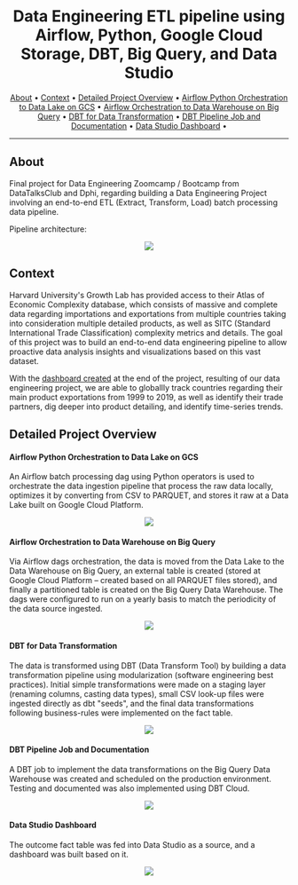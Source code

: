 <h1 align="center">Data Engineering ETL pipeline using Airflow, Python, Google Cloud Storage, DBT, Big Query, and Data Studio</h1>

<p align="center">
  <a href="#about">About</a> •
  <a href="#context">Context</a> •
  <a href="#detailed-project-overview">Detailed Project Overview</a> •
  <a href="#airflow-python-orchestration-to-data-lake-on-gcs">Airflow Python Orchestration to Data Lake on GCS</a> •
  <a href="#airflow-orchestration-to-data-warehouse-on-big-query">Airflow Orchestration to Data Warehouse on Big Query</a> •
  <a href="#dbt-for-data-transformation">DBT for Data Transformation</a> •
  <a href="#dbt-pipeline-job-and-documentation">DBT Pipeline Job and Documentation</a> •
  <a href="#data-studio-dashboard">Data Studio Dashboard</a> •
</p>

---

## About

Final project for Data Engineering Zoomcamp / Bootcamp from DataTalksClub and Dphi, regarding building a Data Engineering Project involving an end-to-end ETL (Extract, Transform, Load) batch processing data pipeline.


Pipeline architecture:

<p align="center"><img src=https://user-images.githubusercontent.com/19210522/115540283-9b609100-a2a6-11eb-9f48-08f3a17528d8.png></p>

## Context
Harvard University's Growth Lab has provided access to their Atlas of Economic Complexity database, which consists of massive and complete data regarding importations and exportations from multiple countries taking into consideration multiple detailed products, as well as SITC (Standard International Trade Classification) complexity metrics and details. The goal of this project was to build an end-to-end data engineering pipeline to allow proactive data analysis insights and visualizations based on this vast dataset.

With the [dashboard created](https://datastudio.google.com/u/1/reporting/8264b415-b239-4f33-9992-700f1266e001/page/f6JyC) at the end of the project, resulting of our data engineering project, we are able to globallly track countries regarding their main product exportations from 1999 to 2019, as well as identify their trade partners, dig deeper into product detailing, and identify time-series trends.

## Detailed Project Overview

#### Airflow Python Orchestration to Data Lake on GCS
An Airflow batch processing dag using Python operators is used to orchestrate the data ingestion pipeline that process the raw data locally, optimizes it by converting from CSV to PARQUET, and stores it raw at a Data Lake built on Google Cloud Platform.
<p align="center"><img src=https://user-images.githubusercontent.com/77297705/180204014-1a22a729-64c3-4908-bfad-a02df89e654b.png></p>

#### Airflow Orchestration to Data Warehouse on Big Query
Via Airflow dags orchestration, the data is moved from the Data Lake to the Data Warehouse on Big Query, an external table is created (stored at Google Cloud Platform – created based on all PARQUET files stored), and finally a partitioned table is created on the Big Query Data Warehouse. The dags were configured to run on a yearly basis to match the periodicity of the data source ingested.
<p align="center"><img src=https://user-images.githubusercontent.com/77297705/180204141-df31af50-1f1a-4a91-b49b-768d8b092e2f.png></p>

#### DBT for Data Transformation
The data is transformed using DBT (Data Transform Tool) by building a data transformation pipeline using modularization (software engineering best practices). Initial simple transformations were made on a staging layer (renaming columns, casting data types), small CSV look-up files were ingested directly as dbt "seeds", and the final data transformations following business-rules were implemented on the fact table.

<p align="center"><img src=https://user-images.githubusercontent.com/77297705/180204519-fa49997c-d577-45f6-9eb8-37ebb5a96247.png></p>

#### DBT Pipeline Job and Documentation
A DBT job to implement the data transformations on the Big Query Data Warehouse was created and scheduled on the production environment. Testing and documented was also implemented using DBT Cloud.

<p align="center"><img src=https://user-images.githubusercontent.com/77297705/180204579-56943ca4-a0ac-4aaa-8f5b-e4568f4ba907.png></p>

#### Data Studio Dashboard
The outcome fact table was fed into Data Studio as a source, and a dashboard was built based on it.

<p align="center"><img src=https://user-images.githubusercontent.com/77297705/180205757-ab0bc011-0d2d-48cc-afb0-fc46aa158210.gif></p>

